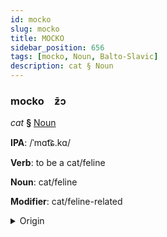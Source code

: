 ```yaml
---
id: mocko
slug: mocko
title: MOCKO
sidebar_position: 656
tags: [mocko, Noun, Balto-Slavic]
description: cat § Noun
---
```


### mocko&emsp;<span kind="abugida">ƶ̄ɔ</span>

*cat* **§** [Noun](../../tags/Noun)

**IPA**: /ˈmɑt͡ɕ.kɑ/

**Verb**: to be a cat/feline

**Noun**: cat/feline

**Modifier**: cat/feline-related

<details>
    <summary>Origin</summary>
    Czech/Serbo-Croatian/Slovak mačka /mât͡ʃka/<br/>
    <em>Balto-Slavic Language Family</em>
</details>